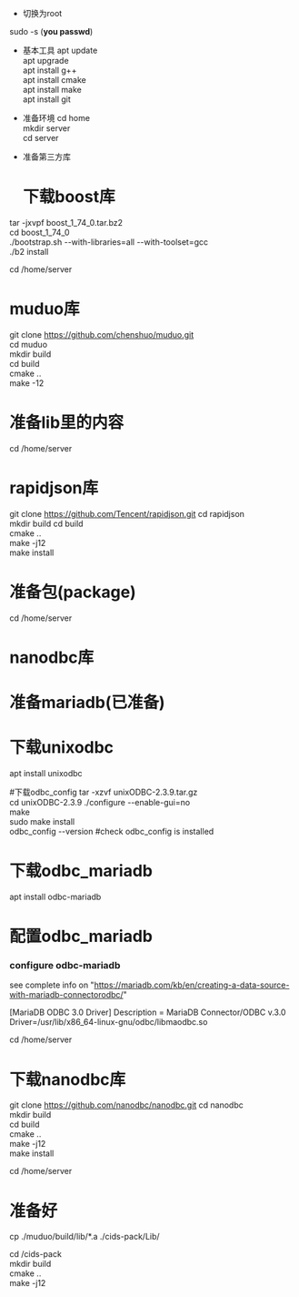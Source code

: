 * 切换为root

sudo -s
(**you passwd**)

* 基本工具
apt update  
apt upgrade  
apt install g++  
apt install cmake  
apt install make  
apt install git  

* 准备环境
cd home  
mkdir server  
cd server  

* 准备第三方库

  # 下载boost库
tar -jxvpf boost_1_74_0.tar.bz2  
cd boost_1_74_0  
./bootstrap.sh --with-libraries=all --with-toolset=gcc  
./b2 install  


cd /home/server
# muduo库

git clone https://github.com/chenshuo/muduo.git  
cd muduo  
mkdir build  
cd build  
cmake ..  
make -12  

# 准备lib里的内容


cd /home/server  
# rapidjson库  

git clone https://github.com/Tencent/rapidjson.git
cd rapidjson  
mkdir build 
cd build  
cmake ..  
make -j12  
make install  

# 准备包(package)

cd /home/server
# nanodbc库

# 准备mariadb(已准备)

# 下载unixodbc
apt install unixodbc

#下载odbc_config
tar -xzvf  unixODBC-2.3.9.tar.gz  
cd unixODBC-2.3.9
./configure --enable-gui=no  
make  
sudo make install  
odbc_config  --version  #check odbc_config is installed  

# 下载odbc_mariadb
apt install odbc-mariadb


# 配置odbc_mariadb
### configure odbc-mariadb

see complete info on "https://mariadb.com/kb/en/creating-a-data-source-with-mariadb-connectorodbc/"

[MariaDB ODBC 3.0 Driver]
Description = MariaDB Connector/ODBC v.3.0  
Driver=/usr/lib/x86_64-linux-gnu/odbc/libmaodbc.so  


cd /home/server  
# 下载nanodbc库
git clone https://github.com/nanodbc/nanodbc.git
cd nanodbc  
mkdir build  
cd build  
cmake ..  
make -j12  
make install  

cd /home/server
# 准备好 
cp ./muduo/build/lib/*.a ./cids-pack/Lib/

cd /cids-pack  
mkdir build  
cmake ..  
make -j12  

